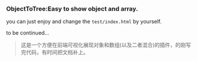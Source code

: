 ### ObjectToTree:Easy to show object and array.

you can just enjoy and change the `test/index.html` by yourself. 

to be continued...

>这是一个方便在前端可视化展现对象和数组(以及二者混合)的插件，的刚写完代码，有时间把文档补上。